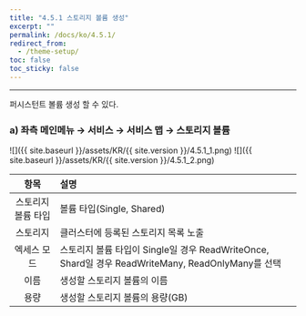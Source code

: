 ```yaml
---
title: "4.5.1 스토리지 볼륨 생성"
excerpt: ""
permalink: /docs/ko/4.5.1/
redirect_from:
  - /theme-setup/
toc: false
toc_sticky: false
---
```


---
퍼시스턴트 볼륨 생성 할 수 있다.

### a\) 좌측 메인메뉴 → 서비스 → 서비스 맵 → 스토리지 볼륨
![]({{ site.baseurl }}/assets/KR/{{ site.version }}/4.5.1_1.png)
![]({{ site.baseurl }}/assets/KR/{{ site.version }}/4.5.1_2.png)

|   **항목**    | **설명**                                                                           |
| :---------: | :------------------------------------------------------------------------------- |
| 스토리지 볼륨 타입 | 볼륨 타입(Single, Shared)                                                            |
|    스토리지     | 클러스터에 등록된 스토리지 목록 노출                                                             |
|   엑세스 모드    | 스토리지 볼륨 타입이 Single일 경우 ReadWriteOnce, Shard일 경우 ReadWriteMany, ReadOnlyMany를 선택 |
|     이름      | 생성할 스토리지 볼륨의 이름                                                                 |
|     용량      | 생성할 스토리지 볼륨의 용량(GB)                                                             |
